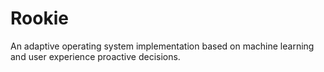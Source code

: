 # Rookie
An adaptive operating system implementation based on machine learning and user experience proactive decisions.
